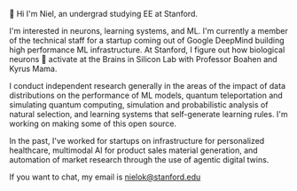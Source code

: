 👋 Hi I'm Niel, an undergrad studying EE at Stanford. 

I'm interested in neurons, learning systems, and ML. I'm currently a member of the technical staff for a startup coming out of Google DeepMind building high performance ML infrastructure. At Stanford, I figure out how biological neurons 🧠 activate at the Brains in Silicon Lab with Professor Boahen and Kyrus Mama. 

I conduct independent research generally in the areas of the impact of data distributions on the performance of ML models, quantum teleportation and simulating quantum computing, simulation and probabilistic analysis of natural selection, and learning systems that self-generate learning rules. I'm working on making some of this open source.

In the past, I've worked for startups on infrastructure for personalized healthcare, multimodal AI for product sales material generation, and automation of market research through the use of agentic digital twins.  

If you want to chat, my email is nielok@stanford.edu
<!--
**NielOk/NielOk** is a ✨ _special_ ✨ repository because its `README.md` (this file) appears on your GitHub profile.

Here are some ideas to get you started:

- 🔭 I’m currently working on ...
- 🌱 I’m currently learning ...
- 👯 I’m looking to collaborate on ...
- 🤔 I’m looking for help with ...
- 💬 Ask me about ...
- 📫 How to reach me: ...
- 😄 Pronouns: ...
- ⚡ Fun fact: ...
-->
